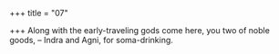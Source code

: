 +++
title = "07"

+++
Along with the early-traveling gods come here, you two of noble goods, – Indra and Agni, for soma-drinking.  